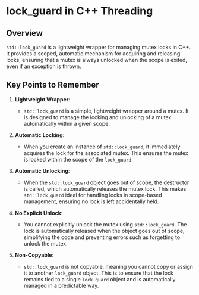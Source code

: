 # lock_guard in C++ Threading

## Overview

`std::lock_guard` is a lightweight wrapper for managing mutex locks in C++. It provides a scoped, automatic mechanism for acquiring and releasing locks, ensuring that a mutex is always unlocked when the scope is exited, even if an exception is thrown.

## Key Points to Remember

1. **Lightweight Wrapper**:
   - `std::lock_guard` is a simple, lightweight wrapper around a mutex. It is designed to manage the locking and unlocking of a mutex automatically within a given scope.

2. **Automatic Locking**:
   - When you create an instance of `std::lock_guard`, it immediately acquires the lock for the associated mutex. This ensures the mutex is locked within the scope of the `lock_guard`.

3. **Automatic Unlocking**:
   - When the `std::lock_guard` object goes out of scope, the destructor is called, which automatically releases the mutex lock. This makes `std::lock_guard` ideal for handling locks in scope-based management, ensuring no lock is left accidentally held.

4. **No Explicit Unlock**:
   - You cannot explicitly unlock the mutex using `std::lock_guard`. The lock is automatically released when the object goes out of scope, simplifying the code and preventing errors such as forgetting to unlock the mutex.

5. **Non-Copyable**:
   - `std::lock_guard` is not copyable, meaning you cannot copy or assign it to another `lock_guard` object. This is to ensure that the lock remains tied to a single `lock_guard` object and is automatically managed in a predictable way.

